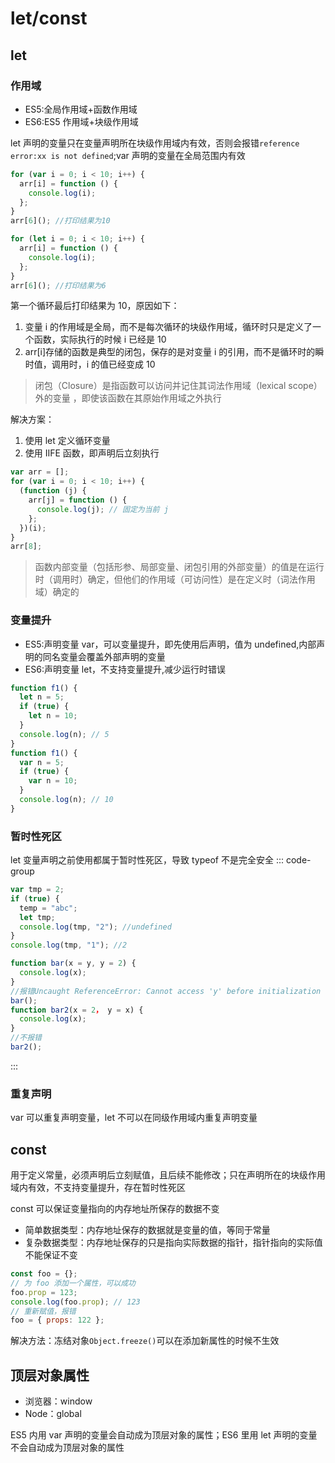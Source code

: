 # let/const

## let

### 作用域

- ES5:全局作用域+函数作用域
- ES6:ES5 作用域+块级作用域

let 声明的变量只在变量声明所在块级作用域内有效，否则会报错`reference error:xx is not defined`;var 声明的变量在全局范围内有效

```javascript
for (var i = 0; i < 10; i++) {
  arr[i] = function () {
    console.log(i);
  };
}
arr[6](); //打印结果为10

for (let i = 0; i < 10; i++) {
  arr[i] = function () {
    console.log(i);
  };
}
arr[6](); //打印结果为6
```

第一个循环最后打印结果为 10，原因如下：

1. 变量 i 的作用域是全局，而不是每次循环的块级作用域，循环时只是定义了一个函数，实际执行的时候 i 已经是 10
2. arr[i]存储的函数是典型的闭包，保存的是对变量 i 的引用 ​​，而不是循环时的瞬时值，调用时，i 的值已经变成 10

> 闭包（Closure）是指函数可以访问并记住其词法作用域（lexical scope）外的变量 ​​，即使该函数在其原始作用域之外执行

解决方案：

1. 使用 let 定义循环变量
2. 使用 IIFE 函数，即声明后立刻执行

```javascript
var arr = [];
for (var i = 0; i < 10; i++) {
  (function (j) {
    arr[j] = function () {
      console.log(j); // 固定为当前 j
    };
  })(i);
}
arr[8];
```

> 函数内部变量（包括形参、局部变量、闭包引用的外部变量）的值是在运行时（调用时）确定 ​​，但他们的作用域（可访问性）是在定义时（词法作用域）确定的

### 变量提升

- ES5:声明变量 var，可以变量提升，即先使用后声明，值为 undefined,内部声明的同名变量会覆盖外部声明的变量
- ES6:声明变量 let，不支持变量提升,减少运行时错误

```javascript
function f1() {
  let n = 5;
  if (true) {
    let n = 10;
  }
  console.log(n); // 5
}
function f1() {
  var n = 5;
  if (true) {
    var n = 10;
  }
  console.log(n); // 10
}
```

### 暂时性死区

let 变量声明之前使用都属于暂时性死区，导致 typeof 不是完全安全
::: code-group

```javascript [TZD1]
var tmp = 2;
if (true) {
  temp = "abc";
  let tmp;
  console.log(tmp, "2"); //undefined
}
console.log(tmp, "1"); //2
```

```javascript [TZD2]
function bar(x = y, y = 2) {
  console.log(x);
}
//报错Uncaught ReferenceError: Cannot access 'y' before initialization
bar();
function bar2(x = 2， y = x) {
  console.log(x);
}
//不报错
bar2();
```

:::

### 重复声明

var 可以重复声明变量，let 不可以在同级作用域内重复声明变量

## const

用于定义常量，必须声明后立刻赋值，且后续不能修改；只在声明所在的块级作用域内有效，不支持变量提升，存在暂时性死区

const 可以保证变量指向的内存地址所保存的数据不变

- 简单数据类型：内存地址保存的数据就是变量的值，等同于常量
- 复杂数据类型：内存地址保存的只是指向实际数据的指针，指针指向的实际值不能保证不变

```javascript
const foo = {};
// 为 foo 添加一个属性，可以成功
foo.prop = 123;
console.log(foo.prop); // 123
// 重新赋值，报错
foo = { props: 122 };
```

解决方法：冻结对象`Object.freeze()`可以在添加新属性的时候不生效

## 顶层对象属性

- 浏览器：window
- Node：global

ES5 内用 var 声明的变量会自动成为顶层对象的属性；ES6 里用 let 声明的变量不会自动成为顶层对象的属性
